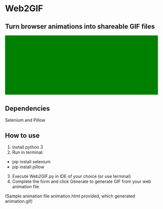 # Web2GIF
## Turn browser animations into shareable GIF files

<img alt="Web2GIF features" src="animation.gif"/>


## Dependencies
Selenium and Pillow

## How to use

1. Install python 3
2. Run in terminal:

<ul>
  <li>pip install selenium</li>
  <li>pip install pillow</li>
</ul>

3. Execute Web2GIF.py in IDE of your choice (or use terminal)
4. Complete the form and click Generate to generate GIF from your web animation file

(Sample animation file animation.html provided, which generated animation.gif)
